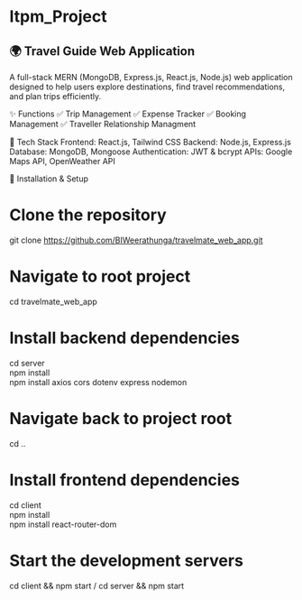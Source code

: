 # Itpm_Project
## 🌍 Travel Guide Web Application

A full-stack MERN (MongoDB, Express.js, React.js, Node.js) web application designed to help users explore destinations, find travel recommendations, and plan trips efficiently.

✨ Functions
✅ Trip Management
✅ Expense Tracker
✅ Booking Management
✅ Traveller Relationship Managment

🔧 Tech Stack
Frontend: React.js, Tailwind CSS
Backend: Node.js, Express.js
Database: MongoDB, Mongoose
Authentication: JWT & bcrypt
APIs: Google Maps API, OpenWeather API

🚀 Installation & Setup
# Clone the repository
git clone https://github.com/BIWeerathunga/travelmate_web_app.git

# Navigate to root project
cd travelmate_web_app  

# Install backend dependencies
cd server  
npm install  
npm install axios cors dotenv express nodemon  

# Navigate back to project root
cd ..  

# Install frontend dependencies
cd client  
npm install  
npm install react-router-dom  

# Start the development servers
cd client && npm start /
cd server && npm start  


